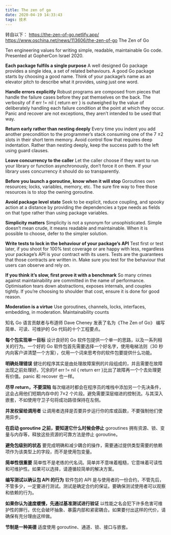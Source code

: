 ```yaml
---
title: The zen of go
date: 2020-04-19 14:33:43
tags: 技术
---
```

转自以下：
https://the-zen-of-go.netlify.app/
https://www.oschina.net/news/113606/the-zen-of-go
The Zen of Go

Ten engineering values for writing simple, readable, maintainable Go code. Presented at GopherCon Israel 2020.

**Each package fulfils a single purpose**
    A well designed Go package provides a single idea, a set of related behaviours. A good Go package starts by choosing a good name. Think of your package’s name as an elevator pitch to describe what it provides, using just one word.

**Handle errors explicitly**
    Robust programs are composed from pieces that handle the failure cases before they pat themselves on the back. The verbosity of if err != nil { return err } is outweighed by the value of deliberately handling each failure condition at the point at which they occur. Panic and recover are not exceptions, they aren’t intended to be used that way.

**Return early rather than nesting deeply**
    Every time you indent you add another precondition to the programmer’s stack consuming one of the 7 ±2 slots in their short term memory. Avoid control flow that requires deep indentation. Rather than nesting deeply, keep the success path to the left using guard clauses.

**Leave concurrency to the caller**
    Let the caller choose if they want to run your library or function asynchronously, don’t force it on them. If your library uses concurrency it should do so transparently.

**Before you launch a goroutine, know when it will stop**
    Goroutines own resources; locks, variables, memory, etc. The sure fire way to free those resources is to stop the owning goroutine.

**Avoid package level state**
    Seek to be explicit, reduce coupling, and spooky action at a distance by providing the dependencies a type needs as fields on that type rather than using package variables.

**Simplicity matters**
    Simplicity is not a synonym for unsophisticated. Simple doesn’t mean crude, it means readable and maintainable. When it is possible to choose, defer to the simpler solution.

**Write tests to lock in the behaviour of your package’s API**
    Test first or test later, if you shoot for 100% test coverage or are happy with less, regardless your package’s API is your contract with its users. Tests are the guarantees that those contracts are written in. Make sure you test for the behaviour that users can observe and rely on.

**If you think it’s slow, first prove it with a benchmark**
    So many crimes against maintainability are committed in the name of performance. Optimisation tears down abstractions, exposes internals, and couples tightly. If you’re choosing to shoulder that cost, ensure it is done for good reason.

**Moderation is a virtue**
    Use goroutines, channels, locks, interfaces, embedding, in moderation.
Maintainability counts


知名 Go 语言贡献者与布道师 Dave Cheney 发表了名为《The Zen of Go》
编写简单、可读、可维护的 Go 代码的十个工程要点。

**每个包实现单一目标**
设计良好的 Go 软件包提供一个单一的思路，以及一系列相关的行为。一个好的 Go 软件包首先需要选择一个好名字，使用电梯法则（30 秒内向客户讲清楚一个方案），仅用一个词来思考你的软件包要提供什么功能。

**明确处理错误**
健壮的程序其实是由处理故障案例的片段组成的，并且需要在故障出现之前处理好。冗余的if err != nil { return err }比出了故障再一个个去处理更有价值。panic 和 recover 也一样。

**尽早 return，不要深陷**
每次缩进时都会在程序员的堆栈中添加另一个先决条件，这会占用他们短期内存中的 7±2 个片段。避免需要深层缩进的控制流。与其深入嵌套，不如使用守卫子句将成功路径保持在左侧。

**并发权留给调用者**
让调用者选择是否要异步运行你的库或函数，不要强制他们使用异步。

**在启动 goroutine 之前，要知道它什么时候会停止**
goroutines 拥有资源、锁、变量与内存等，释放这些资源的可靠方法是停止 goroutine。

**避免包级别的状态**
要完成明确和减少耦合的操作，需要通过提供类型需要的依赖项作为该类型上的字段，而不是使用包变量。

**简单性很重要**
简单性不是老练的代名词。简单并不意味着粗糙，它意味着可读性和可维护性。如果可以选择，请遵循较简单的解决方案。

**编写测试以确认包 API 的行为**
软件包的 API 是与使用者的一份合约，不管先后，不管多少，一定要进行测试。测试是确定合约的保证。要确保测试使用者可以观察和依赖的行为。

**如果你认为速度缓慢，先通过基准测试进行验证**
以性能之名会犯下许多危害可维护性的罪行。优化会破坏抽象、暴露内部和紧密耦合。如果要付出这样的代价，请确保有充分理由这样做。

**节制是一种美德**
适度使用 goroutine、通道、锁、接口与嵌套。
